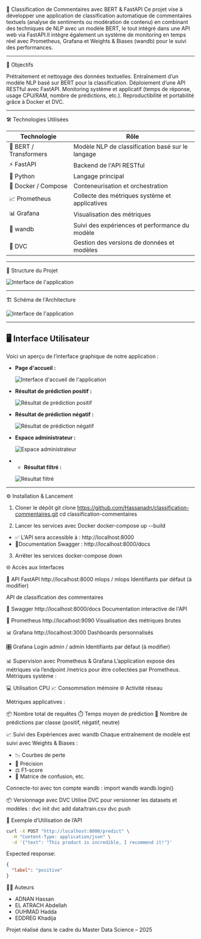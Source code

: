 🧠 Classification de Commentaires avec BERT & FastAPI
Ce projet vise à développer une application de classification automatique de commentaires textuels (analyse de sentiments ou modération de contenu) en combinant des techniques de NLP avec un modèle BERT, le tout intégré dans une API web via FastAPI.Il intègre également un système de monitoring en temps réel avec Prometheus, Grafana et Weights & Biases (wandb) pour le suivi des performances.

---

📌 Objectifs

Prétraitement et nettoyage des données textuelles.
Entraînement d’un modèle NLP basé sur BERT pour la classification.
Déploiement d’une API RESTful avec FastAPI.
Monitoring système et applicatif (temps de réponse, usage CPU/RAM, nombre de prédictions, etc.).
Reproductibilité et portabilité grâce à Docker et DVC.

---

🛠️ Technologies Utilisées

| Technologie       | Rôle                                                        |
|-------------------|-------------------------------------------------------------|
| 🤖 BERT / Transformers | Modèle NLP de classification basé sur le langage        |
| ⚡ FastAPI         | Backend de l'API RESTful                                    |
| 🐍 Python         | Langage principal                                            |
| 🐳 Docker / Compose | Conteneurisation et orchestration                         |
| 📈 Prometheus     | Collecte des métriques système et applicatives              |
| 📊 Grafana        | Visualisation des métriques                                 |
| 🧪 wandb          | Suivi des expériences et performance du modèle              |
| 🧬 DVC            | Gestion des versions de données et modèles                  |

---

📁 Structure du Projet

![Interface de l'application](/docs/STructure.png)

---

🏗️ Schéma de l'Architecture

![Interface de l'application](/docs/Project%20Architecture.jpg)

---

## 🖥️ Interface Utilisateur

Voici un aperçu de l’interface graphique de notre application :

- **Page d'accueil :**  

  ![Interface d'accueil de l'application](docs/Accueil.jpg)

- **Résultat de prédiction positif :** 

  ![Résultat de prédiction positif](docs/Prediction.jpg)

- **Résultat de prédiction négatif :**  

  ![Résultat de prédiction négatif](docs/Resultat.jpg)

- **Espace administrateur :** 

  ![Espace administrateur](docs/Espace%20d'admin.jpg)

- - **Résultat filtré :**  

  ![Résultat filtré](docs/ResultatFilttred.jpg)

---

⚙️ Installation & Lancement
1. Cloner le dépôt
git clone https://github.com/Hassanadn/classification-commentaires.git
cd classification-commentaires

2. Lancer les services avec Docker
docker-compose up --build

- ✅ L'API sera accessible à : http://localhost:8000
- 📄Documentation Swagger : http://localhost:8000/docs

3. Arrêter les services
docker-compose down


🌐 Accès aux Interfaces


🧠 API FastAPI
http://localhost:8000
mlops / mlops
Identifiants par défaut (à modifier)

API de classification des commentaires


📄 Swagger
http://localhost:8000/docs
Documentation interactive de l'API


📡 Prometheus
http://localhost:9090
Visualisation des métriques brutes


📊 Grafana
http://localhost:3000
Dashboards personnalisés


🎛️ Grafana Login
admin / admin
Identifiants par défaut (à modifier)



📊 Supervision avec Prometheus & Grafana
L’application expose des métriques via l’endpoint /metrics pour être collectées par Prometheus.
Métriques système :

💻 Utilisation CPU
📈 Consommation mémoire
🌐 Activité réseau

Métriques applicatives :

📦 Nombre total de requêtes
⏱️ Temps moyen de prédiction
🧠 Nombre de prédictions par classe (positif, négatif, neutre)


📈 Suivi des Expériences avec wandb
Chaque entraînement de modèle est suivi avec Weights & Biases :
- 📉 Courbes de perte
- 🎯 Précision
- ⚖️ F1-score 
- 🔀 Matrice de confusion, etc.

Connecte-toi avec ton compte wandb :
import wandb
wandb.login()


📦 Versionnage avec DVC
Utilise DVC pour versionner les datasets et modèles :
dvc init
dvc add data/train.csv
dvc push


📮 Exemple d’Utilisation de l’API
```bash 
curl -X POST "http://localhost:8000/predict" \
  -H "Content-Type: application/json" \
  -d '{"text": "This product is incredible, I recommend it!"}'
```
Expected response:
```json
{
  "label": "positive"
}
```

👨‍💻 Auteurs

- ADNAN Hassan
- EL ATRACH Abdellah
- OUHMAD Hadda
- EDDREG Khadija


Projet réalisé dans le cadre du Master Data Science – 2025
